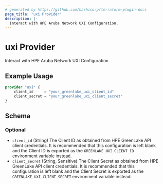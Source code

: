 ```yaml
---
# generated by https://github.com/hashicorp/terraform-plugin-docs
page_title: "uxi Provider"
description: |-
  Interact with HPE Aruba Network UXI Configuration.
---
```


# uxi Provider

Interact with HPE Aruba Network UXI Configuration.

## Example Usage

```terraform
provider "uxi" {
    client_id     = "your_greenlake_uxi_client_id"
    client_secret = "your_greenlake_uxi_client_secret"
}
```

<!-- schema generated by tfplugindocs -->
## Schema

### Optional

- `client_id` (String) The Client ID as obtained from HPE GreenLake API client credentials. It is recommended that this configuration is left blank and the Client ID is exported as the `GREENLAKE_UXI_CLIENT_ID` environment variable instead.
- `client_secret` (String, Sensitive) The Client Secret as obtained from HPE GreenLake API client credentials. It is recommended that this configuration is left blank and the Client Secret is exported as the `GREENLAKE_UXI_CLIENT_SECRET` environment variable instead.
